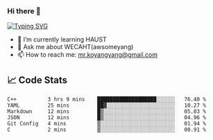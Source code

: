### Hi there 👋

[![Typing SVG](https://readme-typing-svg.herokuapp.com?color=%23F78A63&lines=Here+are+some+ideas+to+get+you+started%3A)](https://git.io/typing-svg)

- 🌱 I’m currently learning HAUST
- 💬 Ask me about WECAHT(awsomeyang)
- 📫 How to reach me: mr.koyangyang@gmail.com

## &#x1f4c8; Code Stats
<!--START_SECTION:waka-->

```text
C++          3 hrs 9 mins    ███████████████████░░░░░░   76.40 %
YAML         25 mins         ██▓░░░░░░░░░░░░░░░░░░░░░░   10.27 %
Markdown     12 mins         █▒░░░░░░░░░░░░░░░░░░░░░░░   05.03 %
JSON         12 mins         █▒░░░░░░░░░░░░░░░░░░░░░░░   04.96 %
Git Config   4 mins          ▒░░░░░░░░░░░░░░░░░░░░░░░░   01.94 %
C            2 mins          ▒░░░░░░░░░░░░░░░░░░░░░░░░   00.91 %
```

<!--END_SECTION:waka-->
